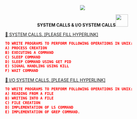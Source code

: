 <!-- PROJECT LOGO -->
<br />
<p align="center">
  <a href="https://github.com/DHANOLA/CLASS-NOTIX/tree/root/SEMESTER%203/OPERATING%20SYSTEMS%20LAB/EXPERIMENT%201">
    <img src="https://media.giphy.com/media/xTiTnJ2RwAGC5RaWhq/giphy.gif" >
  </a>

  

  <p align="center">
  <b> SYSTEM CALLS & I/O SYSTEM CALLS<img src="https://media.giphy.com/media/2L1KmLRW5HOY9NRxqM/giphy.gif" width="40" height="40" /></b>
    <br />
   
  </p>
</p>



 <a href="" style="color: ">👒 SYSTEM CALLS. [PLEASE FILL HYPERLINK]</a><br />
 
 ```json
 TO WRITE PROGRAMS TO PERFORM FOLLOWING OPERATIONS IN UNIX:
A) PROCESS CREATION
B) EXECUTING A COMMAND
C) SLEEP COMMAND
D) SLEEP COMMAND USING GET PID
E) SIGNAL HANDLING USING KILL
F) WAIT COMMAND
```
<a href="" style="color: ">👒 I/O SYSTEM CALLS. [PLEASE FILL HYPERLINK]</a><br />
 
 ```json
 TO WRITE PROGRAMS TO PERFORM FOLLOWING OPERATIONS IN UNIX:
A) READING FROM A FILE
B) WRITING INTO A FILE
C) FILE CREATION
D) IMPLEMENTATION OF LS COMMAND
E) IMPLEMENTATION OF GREP COMMAND.
```






